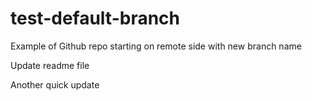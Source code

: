 # test-default-branch
Example of Github repo starting on remote side with new branch name 

Update readme file

Another quick update
